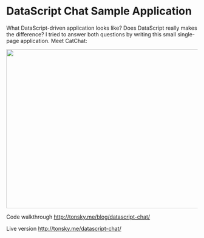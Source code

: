 # DataScript Chat Sample Application

What DataScript-driven application looks like? Does DataScript really makes the difference? I tried to answer both questions by writing this small single-page application. Meet CatChat:

<img src="http://tonsky.me/blog/datascript-chat/datascript_chat.png" style="width: 620px; height: 420px;" />

Code walkthrough http://tonsky.me/blog/datascript-chat/  

Live version http://tonsky.me/datascript-chat/  
